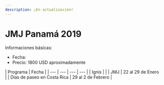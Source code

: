 ```yaml
---
description: ¡En actualización!
---
```


# JMJ Panamá 2019

Informaciones básicas:

* Fecha: 
* Precio: 1800 USD aproximadamente

| Programa | Fecha |
| --- | --- | --- | --- |
| Ignis |  |
| JMJ | 22 al 29 de Enero |
| Días de paseo en Costa Rica | 29 al 2 de Febrero |

